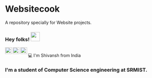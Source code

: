 # Websitecook
A repository specially for Website projects.
### Hey folks! <img src="https://raw.githubusercontent.com/iampavangandhi/iampavangandhi/master/gifs/Hi.gif" width="30px"></h2>

<a href="https://www.linkedin.com/in/shivansh-sharma-8b90b719a//">
  <img align="left" alt="Shivansh's Linkdein" width="22px" src="https://cdn.jsdelivr.net/npm/simple-icons@v3/icons/linkedin.svg" />
</a>
<a href="https://github.com/Shivansh1200">
  <img align="left" alt="Shivansh's Github" width="22px" src="https://cdn.jsdelivr.net/npm/simple-icons@v3/icons/github.svg" />
</a>
<a href="https://www.instagram.com/shivi_0430_/">
  <img align="left" alt="Shivansh's Instagram" width="22px" src="https://cdn.jsdelivr.net/npm/simple-icons@3.1.0/icons/instagram.svg" />
</a>
<br />
💻  I'm Shivansh from India

### I'm a student of Computer Science engineering at SRMIST.
